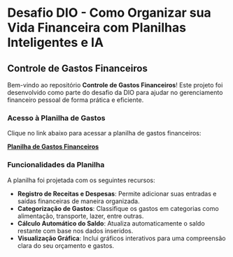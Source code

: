 # Desafio DIO - Como Organizar sua Vida Financeira com Planilhas Inteligentes e IA

## Controle de Gastos Financeiros

Bem-vindo ao repositório **Controle de Gastos Financeiros**! Este projeto foi desenvolvido como parte do desafio da DIO para ajudar no gerenciamento financeiro pessoal de forma prática e eficiente.

### Acesso à Planilha de Gastos

Clique no link abaixo para acessar a planilha de gastos financeiros:

[**Planilha de Gastos Financeiros**]([https://1drv.ms/x/c/21b4c251a05b8311/EfhMfN_TNblAinB0MeVLC80BXA4SovKY5_Trxcre9LTH5A?e=Pigrim](https://1drv.ms/x/c/21b4c251a05b8311/EfhMfN_TNblAinB0MeVLC80Bh1yu3nHymqD_76wRsuqhDA?e=neOJej))

### Funcionalidades da Planilha

A planilha foi projetada com os seguintes recursos:

- **Registro de Receitas e Despesas**: Permite adicionar suas entradas e saídas financeiras de maneira organizada.
- **Categorização de Gastos**: Classifique os gastos em categorias como alimentação, transporte, lazer, entre outras.
- **Cálculo Automático do Saldo**: Atualiza automaticamente o saldo restante com base nos dados inseridos.
- **Visualização Gráfica**: Inclui gráficos interativos para uma compreensão clara do seu orçamento e gastos.




